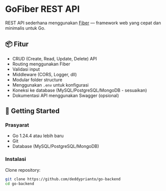 # GoFiber REST API

REST API sederhana menggunakan [Fiber](https://gofiber.io/) — framework web yang cepat dan minimalis untuk Go.

## 📦 Fitur

- CRUD (Create, Read, Update, Delete) API
- Routing menggunakan Fiber
- Validasi input
- Middleware (CORS, Logger, dll)
- Modular folder structure
- Menggunakan `.env` untuk konfigurasi
- Koneksi ke database (MySQL/PostgreSQL/MongoDB - sesuaikan)
- Dokumentasi API menggunakan Swagger (opsional)

## 🚀 Getting Started

### Prasyarat

- Go 1.24.4 atau lebih baru
- Git
- Database (MySQL/PostgreSQL/MongoDB)

### Instalasi

Clone repository:

```bash
git clone https://github.com/deddyprianto/go-backend
cd go-backend


